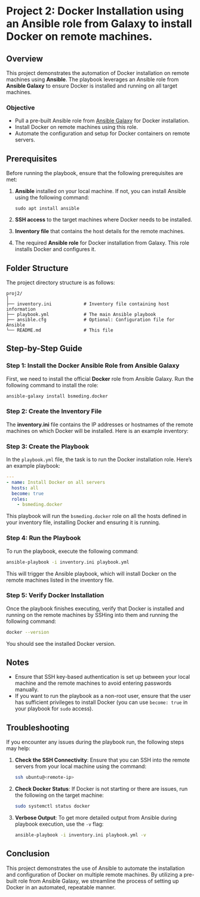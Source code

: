 # Project 2: Docker Installation using an Ansible role from Galaxy to install Docker on remote machines.


## Overview
This project demonstrates the automation of Docker installation on remote machines using **Ansible**. The playbook leverages an Ansible role from **Ansible Galaxy** to ensure Docker is installed and running on all target machines.

### Objective
- Pull a pre-built Ansible role from [Ansible Galaxy](https://galaxy.ansible.com) for Docker installation.
- Install Docker on remote machines using this role.
- Automate the configuration and setup for Docker containers on remote servers.

## Prerequisites
Before running the playbook, ensure that the following prerequisites are met:

1. **Ansible** installed on your local machine. If not, you can install Ansible using the following command:
    ```
    sudo apt install ansible
    ```

2. **SSH access** to the target machines where Docker needs to be installed.

3. **Inventory file** that contains the host details for the remote machines.

4. The required **Ansible role** for Docker installation from Galaxy. This role installs Docker and configures it.

## Folder Structure
The project directory structure is as follows:

```
proj2/
│
├── inventory.ini            # Inventory file containing host information
├── playbook.yml             # The main Ansible playbook
├── ansible.cfg              # Optional: Configuration file for Ansible
└── README.md                # This file
```

## Step-by-Step Guide

### Step 1: Install the Docker Ansible Role from Ansible Galaxy

First, we need to install the official **Docker** role from Ansible Galaxy. Run the following command to install the role:

```bash
ansible-galaxy install bsmeding.docker
```

### Step 2: Create the Inventory File

The **inventory.ini** file contains the IP addresses or hostnames of the remote machines on which Docker will be installed. Here is an example inventory:


### Step 3: Create the Playbook

In the `playbook.yml` file, the task is to run the Docker installation role. Here’s an example playbook:

```yaml
---
- name: Install Docker on all servers
  hosts: all
  become: true
  roles:
    - bsmeding.docker
```

This playbook will run the `bsmeding.docker` role on all the hosts defined in your inventory file, installing Docker and ensuring it is running.

### Step 4: Run the Playbook

To run the playbook, execute the following command:

```bash
ansible-playbook -i inventory.ini playbook.yml
```

This will trigger the Ansible playbook, which will install Docker on the remote machines listed in the inventory file.

### Step 5: Verify Docker Installation

Once the playbook finishes executing, verify that Docker is installed and running on the remote machines by SSHing into them and running the following command:

```bash
docker --version
```

You should see the installed Docker version.

## Notes

- Ensure that SSH key-based authentication is set up between your local machine and the remote machines to avoid entering passwords manually.
- If you want to run the playbook as a non-root user, ensure that the user has sufficient privileges to install Docker (you can use `become: true` in your playbook for `sudo` access).
  
## Troubleshooting

If you encounter any issues during the playbook run, the following steps may help:

1. **Check the SSH Connectivity**: Ensure that you can SSH into the remote servers from your local machine using the command:
   ```bash
   ssh ubuntu@<remote-ip>
   ```

2. **Check Docker Status**: If Docker is not starting or there are issues, run the following on the target machine:
   ```bash
   sudo systemctl status docker
   ```

3. **Verbose Output**: To get more detailed output from Ansible during playbook execution, use the `-v` flag:
   ```bash
   ansible-playbook -i inventory.ini playbook.yml -v
   ```

## Conclusion

This project demonstrates the use of Ansible to automate the installation and configuration of Docker on multiple remote machines. By utilizing a pre-built role from Ansible Galaxy, we streamline the process of setting up Docker in an automated, repeatable manner.
